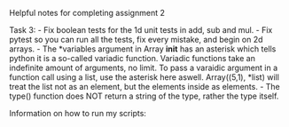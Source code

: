 Helpful notes for completing assignment 2

Task 3: 
    - Fix boolean tests for the 1d unit tests in add, sub and mul.
    - Fix pytest so you can run all the tests, fix every mistake, and begin on 2d arrays.
    - The *variables argument in Array __init__ has an asterisk which tells python it is a so-called variadic function.
      Variadic functions take an indefinite amount of arguments, no limit. To pass a varaidic argument in a function call using
      a list, use the asterisk here aswell. Array((5,1), *list) will treat the list not as an element, but the elements inside as elements.
    - The type() function does NOT return a string of the type, rather the type itself.



Information on how to run my scripts: